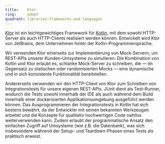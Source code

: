 ```yaml
---
title:    Ktor  
ring:     adopt
quadrant: libraries-frameworks-and-languages
---
```


[Ktor][ktor] ist ein leichtgewichtiges Framework für [Kotlin][kotlin], mit dem sowohl HTTP-Server als auch HTTP-Clients
realisiert werden können. Entwickelt wird Ktor von JetBrains, dem Unternehmen hinter der Kotlin-Programmiersprache.

Wir verwenden Ktor einerseits zur Implementierung von Mock-Servern, um REST-APIs unserer Kunden-Umsysteme zu simulieren.
Die Kombination von Kotlin und Ktor erlaubt es, schlanke Mock-Server zu schreiben, die — im Gegensatz zu statischen oder
randomisierten Mocks — eine dynamische und in sich konsistente Funktionalität bereitstellen.

Andererseits verwenden wir den HTTP-Client von Ktor zum Schreiben von Integrationstests für unsere eigenen REST-APIs.
JUnit dient als Test-Runner, wodurch die Tests sowohl innerhalb der IDE als auch während dem Build innerhalb einer
dockerisierten Applikationsumgebung ausgeführt werden können. Das Ausprogrammieren der Integrationstests in Kotlin hat
sich bestens bewährt, da der Entwickler mit seinen bekannten Werkzeugen arbeitet und die Konzepte für qualitativ
hochwertigen Code nahtlos weiterverwenden kann. Zudem erlaubt der programmatische Ansatz den einfachen Zugriff auf
Umsysteme (wie z.B. die Datenbank), was sich insbesondere während der Setup- und Teardown-Phasen eines Tests als
praktisch erweist.

[kotlin]: ../libraries-frameworks-and-languages/kotlin.html
[ktor]: https://ktor.io
